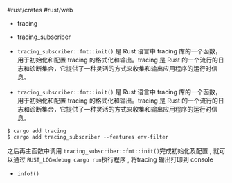 #rust/crates #rust/web

- tracing
- tracing_subscriber

- `tracing_subscriber::fmt::init()` 是 Rust 语言中 tracing 库的一个函数，用于初始化和配置 tracing 的格式化和输出。tracing 是 Rust 的一个流行的日志和诊断集合，它提供了一种灵活的方式来收集和输出应用程序的运行时信息。
- `tracing_subscriber::fmt::init()` 是 Rust 语言中 tracing 库的一个函数，用于初始化和配置 tracing 的格式化和输出。tracing 是 Rust 的一个流行的日志和诊断集合，它提供了一种灵活的方式来收集和输出应用程序的运行时信息。

```shell
$ cargo add tracing
$ cargo add tracing_subscriber --features env-filter
```

之后再主函数中调用 `tracing_subscriber::fmt::init()`完成初始化及配置 , 就可以通过 `RUST_LOG=debug cargo run`执行程序 , 将tracing 输出打印到 console

- `info!()`